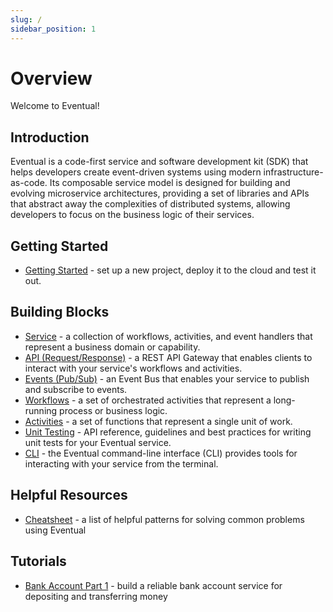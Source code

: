 ```yaml
---
slug: /
sidebar_position: 1
---
```


# Overview

Welcome to Eventual!

## Introduction

Eventual is a code-first service and software development kit (SDK) that helps developers create event-driven systems using modern infrastructure-as-code. Its composable service model is designed for building and evolving microservice architectures, providing a set of libraries and APIs that abstract away the complexities of distributed systems, allowing developers to focus on the business logic of their services.

## Getting Started

- [Getting Started](./getting-started.md) - set up a new project, deploy it to the cloud and test it out.

## Building Blocks

- [Service](./guide/service.md) - a collection of workflows, activities, and event handlers that represent a business domain or capability.
- [API (Request/Response)](./guide/api.md) - a REST API Gateway that enables clients to interact with your service's workflows and activities.
- [Events (Pub/Sub)](./guide/event.md) - an Event Bus that enables your service to publish and subscribe to events.
- [Workflows](./guide/workflow.md) - a set of orchestrated activities that represent a long-running process or business logic.
- [Activities](./guide/activity.md) - a set of functions that represent a single unit of work.
- [Unit Testing](./guide/unit-testing.md) - API reference, guidelines and best practices for writing unit tests for your Eventual service.
- [CLI](./guide/cli.md) - the Eventual command-line interface (CLI) provides tools for interacting with your service from the terminal.

## Helpful Resources

- [Cheatsheet](./cheatsheet.md) - a list of helpful patterns for solving common problems using Eventual

## Tutorials

- [Bank Account Part 1](./tutorial/bank-account.md) - build a reliable bank account service for depositing and transferring money
